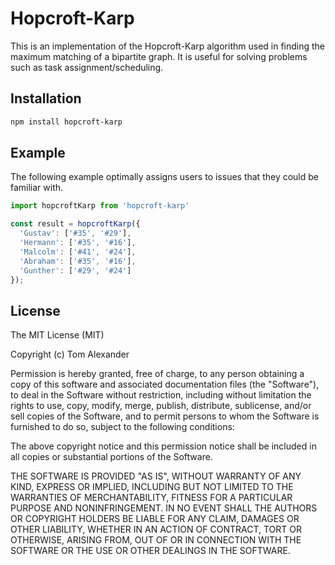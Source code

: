 # Hopcroft-Karp
This is an implementation of the Hopcroft-Karp algorithm used in finding the
maximum matching of a bipartite graph. It is useful for solving problems such
as task assignment/scheduling.

## Installation

```bash
npm install hopcroft-karp
```

## Example

The following example optimally assigns users to issues that they could be familiar with.

```javascript
import hopcroftKarp from 'hopcroft-karp'

const result = hopcroftKarp({
  'Gustav': ['#35', '#29'],
  'Hermann': ['#35', '#16'],
  'Malcolm': ['#41', '#24'],
  'Abraham': ['#35', '#16'],
  'Gunther': ['#29', '#24']
});
```

## License

The MIT License (MIT)

Copyright (c) Tom Alexander

Permission is hereby granted, free of charge, to any person obtaining a copy
of this software and associated documentation files (the "Software"), to deal
in the Software without restriction, including without limitation the rights
to use, copy, modify, merge, publish, distribute, sublicense, and/or sell
copies of the Software, and to permit persons to whom the Software is
furnished to do so, subject to the following conditions:

The above copyright notice and this permission notice shall be included in
all copies or substantial portions of the Software.

THE SOFTWARE IS PROVIDED "AS IS", WITHOUT WARRANTY OF ANY KIND, EXPRESS OR
IMPLIED, INCLUDING BUT NOT LIMITED TO THE WARRANTIES OF MERCHANTABILITY,
FITNESS FOR A PARTICULAR PURPOSE AND NONINFRINGEMENT. IN NO EVENT SHALL THE
AUTHORS OR COPYRIGHT HOLDERS BE LIABLE FOR ANY CLAIM, DAMAGES OR OTHER
LIABILITY, WHETHER IN AN ACTION OF CONTRACT, TORT OR OTHERWISE, ARISING FROM,
OUT OF OR IN CONNECTION WITH THE SOFTWARE OR THE USE OR OTHER DEALINGS IN
THE SOFTWARE.
